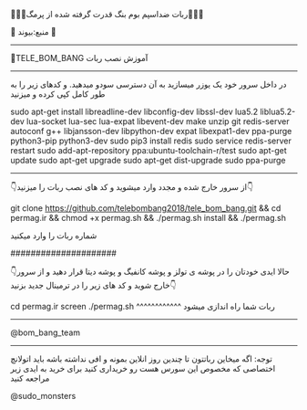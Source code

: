 💊💊🔰ربات ضداسپم بوم بنگ قدرت گرفته شده از پرمگ🔰💊💊

💊 منبع:بیوند 💊
***************************************************************
🔰TELE_BOM_BANG آموزش نصب ربات 
***************************************************************
در داخل سرور خود یک یوزر میسازید به آن دسترسی سودو میدهید.
و کدهای زیر را به طور کامل کپی کرده و میزنید

sudo apt-get install libreadline-dev libconfig-dev libssl-dev lua5.2 liblua5.2-dev lua-socket lua-sec lua-expat libevent-dev make unzip git redis-server autoconf g++ libjansson-dev libpython-dev expat libexpat1-dev ppa-purge python3-pip python3-dev
sudo pip3 install redis
sudo service redis-server restart
sudo add-apt-repository ppa:ubuntu-toolchain-r/test
sudo apt-get update
sudo apt-get upgrade
sudo apt-get dist-upgrade
sudo ppa-purge
***************************************************************
👇از سرور خارج شده و مجدد وارد میشوید و کد های نصب ربات را میزنید👇

git clone https://github.com/telebombang2018/tele_bom_bang.git && cd permag.ir && chmod +x permag.sh && ./permag.sh install && ./permag.sh

شماره ربات را وارد میکنید  

#####################

👇حالا ایدی خودتان را در پوشه ی تولز و پوشه کانفیگ و پوشه دیتا قرار دهید و از سرور خارج شوید و کد های زیر را در ترمینال جدید بزنید👇

cd permag.ir
screen ./permag.sh
^^^^^^^^^^^^
ربات شما راه اندازی میشود
*************************************************************
@bom_bang_team
**************
توجه: اگه میخاین رباتتون تا چندین روز انلاین بمونه و افی نداشته باشه باید اتولانچ اختصاصی که مخصوص این سورس هست رو خریداری کنید برای خرید به ایدی زیر مراجعه کنید 

@sudo_monsters
